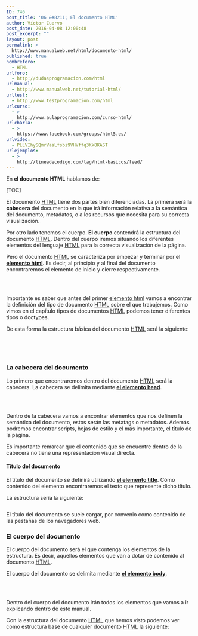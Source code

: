 ```yaml
---
ID: 746
post_title: '06 &#8211; El documento HTML'
author: Víctor Cuervo
post_date: 2016-04-08 12:00:48
post_excerpt: ""
layout: post
permalink: >
  http://www.manualweb.net/html/documento-html/
published: true
nombreforo:
  - HTML
urlforo:
  - http://dudasprogramacion.com/html
urlmanual:
  - http://www.manualweb.net/tutorial-html/
urltest:
  - http://www.testprogramacion.com/html
urlcurso:
  - >
    http://www.aulaprogramacion.com/curso-html/
urlcharla:
  - >
    https://www.facebook.com/groups/html5.es/
urlvideo:
  - PLLVIhySQmrVaaLfsbi9VHVffq3Kk8KAST
urlejemplos:
  - >
    http://lineadecodigo.com/tag/html-basicos/feed/
---
```

En <strong>el documento HTML</strong> hablamos de:

[TOC]

<span style="font-weight: 400;">El documento </span><a href="http://www.manualweb.net/tutorial-html/"><span style="font-weight: 400;">HTML</span></a><span style="font-weight: 400;"> tiene dos partes bien diferenciadas. La primera será </span><b>la cabecera</b><span style="font-weight: 400;"> del documento en la que irá información relativa a la semántica del documento, metadatos, o a los recursos que necesita para su correcta visualización.</span>

<span style="font-weight: 400;">Por otro lado tenemos el cuerpo. </span><b>El cuerpo</b><span style="font-weight: 400;"> contendrá la estructura del documento </span><a href="http://www.manualweb.net/tutorial-html/"><span style="font-weight: 400;">HTML</span></a><span style="font-weight: 400;">. Dentro del cuerpo iremos situando los diferentes elementos del lenguaje </span><a href="http://www.manualweb.net/tutorial-html/"><span style="font-weight: 400;">HTML</span></a><span style="font-weight: 400;"> para la correcta visualización de la página.</span>

<span style="font-weight: 400;">Pero el documento </span><a href="http://www.manualweb.net/tutorial-html/"><span style="font-weight: 400;">HTML</span></a><span style="font-weight: 400;"> se caracteriza por empezar y terminar por el </span><a href="http://www.w3api.com/wiki/HTML:HTML"><b>elemento html</b></a><span style="font-weight: 400;">. Es decir, al principio y al final del documento encontraremos el elemento de inicio y cierre respectivamente.</span>

<pre lang="html4strict"><html>
<!-- Documento HTML -->
</html></pre>

<span style="font-weight: 400;">Importante es saber que antes del primer </span><a href="http://www.w3api.com/wiki/HTML:HTML"><span style="font-weight: 400;">elemento html</span></a><span style="font-weight: 400;"> vamos a encontrar la definición del tipo de documento </span><a href="http://www.manualweb.net/tutorial-html/"><span style="font-weight: 400;">HTML</span></a><span style="font-weight: 400;"> sobre el que trabajemos. Como vimos en el capítulo tipos de documentos </span><a href="http://www.manualweb.net/tutorial-html/"><span style="font-weight: 400;">HTML</span></a><span style="font-weight: 400;"> podemos tener diferentes tipos o doctypes.</span>

<span style="font-weight: 400;">De esta forma la estructura básica del documento </span><a href="http://www.manualweb.net/tutorial-html/"><span style="font-weight: 400;">HTML</span></a><span style="font-weight: 400;"> será la siguiente:</span>

<pre lang="html4strict"><! doctype html>
<html>
  <!-- Documento HTML -->
</html></pre>

<h3><b>La cabecera del documento</b></h3>
<span style="font-weight: 400;">Lo primero que encontraremos dentro del documento </span><a href="http://www.manualweb.net/tutorial-html/"><span style="font-weight: 400;">HTML</span></a><span style="font-weight: 400;"> será la cabecera. La cabecera se delimita mediante </span><a href="http://www.w3api.com/wiki/HTML:HEAD"><b>el elemento head</b></a><span style="font-weight: 400;">.</span>

<pre lang="html4strict"><head>
  <!-- Elementos de cabecera -->
</head></pre>

<span style="font-weight: 400;">Dentro de la cabecera vamos a encontrar elementos que nos definen la semántica del documento, estos serán las metatags o metadatos. Además podremos encontrar scripts, hojas de estilo y el más importante, el título de la página.</span>

<span style="font-weight: 400;">Es importante remarcar que el contenido que se encuentre dentro de la cabecera no tiene una representación visual directa.</span>
<h4><b>Título del documento</b></h4>
<span style="font-weight: 400;">El título del documento se definirá utilizando </span><a href="http://www.w3api.com/wiki/HTML:TITLE"><b>el elemento title</b></a><span style="font-weight: 400;">. Cómo contenido del elemento encontraremos el texto que represente dicho título.</span>

<span style="font-weight: 400;">La estructura sería la siguiente:</span>

<pre lang="html4strict"><title>Título del documento</title></pre>

<span style="font-weight: 400;">El título del documento se suele cargar, por convenio como contenido de las pestañas de los navegadores web.</span>
<h3><b>El cuerpo del documento</b></h3>
<span style="font-weight: 400;">El cuerpo del documento será el que contenga los elementos de la estructura. Es decir, aquellos elementos que van a dotar de contenido al documento </span><a href="http://www.manualweb.net/tutorial-html/"><span style="font-weight: 400;">HTML</span></a><span style="font-weight: 400;">.</span>

<span style="font-weight: 400;">El cuerpo del documento se delimita mediante </span><a href="http://www.w3api.com/wiki/HTML:BODY"><b>el elemento body</b></a><span style="font-weight: 400;">.</span>

<pre lang="html4strict"><body>
<!-- Cuerpo del documento -->
</body></pre>

<span style="font-weight: 400;">Dentro del cuerpo del documento irán todos los elementos que vamos a ir explicando dentro de este manual.</span>

<span style="font-weight: 400;">Con la estructura del documento </span><a href="http://www.manualweb.net/tutorial-html/"><span style="font-weight: 400;">HTML</span></a><span style="font-weight: 400;"> que hemos visto podemos ver como estructura base de cualquier documento </span><a href="http://www.manualweb.net/tutorial-html/"><span style="font-weight: 400;">HTML</span></a><span style="font-weight: 400;"> la siguiente:</span>

<pre lang="html4strict"><! doctype html>
<html>
  <head>
    <title>Título de la Página</title>
  </head>
  <body>
    <!-- Cuerpo del documento HTML -->
  </body>
</html></pre>